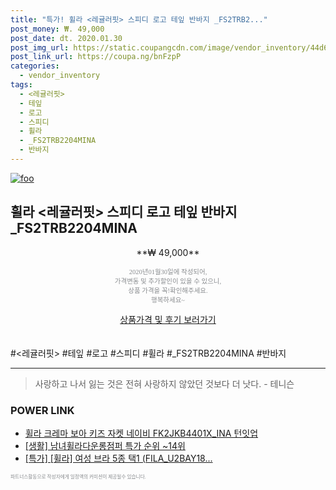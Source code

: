 ```yaml
--- 
title: "특가! 휠라 <레귤러핏> 스피디 로고 테잎 반바지 _FS2TRB2..." 
post_money: ₩. 49,000 
post_date: dt. 2020.01.30 
post_img_url: https://static.coupangcdn.com/image/vendor_inventory/44d6/1dab441310aaf82ce57e03198ed16334dc4a289c374cca2f2fce29e5d4e1.jpg 
post_link_url: https://coupa.ng/bnFzpP 
categories: 
  - vendor_inventory 
tags: 
  - <레귤러핏> 
  - 테잎 
  - 로고 
  - 스피디 
  - 휠라 
  - _FS2TRB2204MINA 
  - 반바지 
--- 
```

[![foo](https://static.coupangcdn.com/image/vendor_inventory/44d6/1dab441310aaf82ce57e03198ed16334dc4a289c374cca2f2fce29e5d4e1.jpg)](https://coupa.ng/bnFzpP) 

## 휠라 <레귤러핏> 스피디 로고 테잎 반바지 _FS2TRB2204MINA 
<p style="text-align: center;">**₩ 49,000**</p> 
<p style="text-align: center;"><span style="color: #898c8f; font-family: Georgia,Times,serif; font-size: 0.75em;">2020년01월30일에 작성되어, <br>가격변동 및 추가할인이 있을 수 있으니,<br> 상품 가격을 꼭!확인해주세요.<br>행복하세요~</span> 
</p>	 
<div markdown="0" style="text-align: center;"><a href="https://coupa.ng/bnFzpP" class="btn btn--success">상품가격 및 후기 보러가기</a></div> 
<br><br> 
  #<레귤러핏> #테잎 #로고 #스피디 #휠라 #_FS2TRB2204MINA #반바지 
<hr> 

> 사랑하고 나서 잃는 것은 전혀 사랑하지 않았던 것보다 더 낫다. - 테니슨 


### POWER LINK

* <a href="https://blog.naver.com/sakai111/221784674191" target="_blank">휠라 크레마 보아 키즈 자켓 네이비 FK2JKB4401X_INA 턴잇업</a>
* <a href="https://blog.naver.com/sakai111/221783700600" target="_blank"> [생활] 남녀휠라다운롱점퍼 특가 순위 ~14위</a>
* <a href="https://blog.naver.com/an0733/221789694338" target="_blank">[특가] [휠라] 여성 브라 5종 택1 (FILA_U2BAY18...</a>

<span style="color: #898c8f; font-family: Georgia,Times,serif; font-size: 0.55em;">파트너스활동으로 작성자에게 일정액의 커미션이 제공될수 있습니다.</span> 
